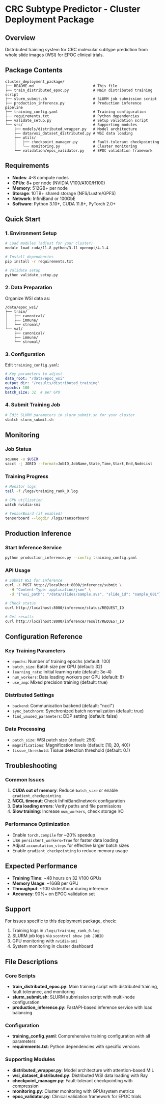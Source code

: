 # CRC Subtype Predictor - Cluster Deployment Package

## Overview
Distributed training system for CRC molecular subtype prediction from whole slide images (WSI) for EPOC clinical trials.

## Package Contents
```
cluster_deployment_package/
├── README.md                           # This file
├── train_distributed_epoc.py           # Main distributed training script
├── slurm_submit.sh                     # SLURM job submission script
├── production_inference.py             # Production inference pipeline
├── training_config.yaml                # Training configuration
├── requirements.txt                    # Python dependencies  
├── validate_setup.py                   # Setup validation script
└── src/                                # Supporting modules
    ├── models/distributed_wrapper.py   # Model architecture
    ├── data/wsi_dataset_distributed.py # WSI data loading
    ├── utils/
    │   ├── checkpoint_manager.py       # Fault-tolerant checkpointing
    │   └── monitoring.py               # Cluster monitoring
    └── validation/epoc_validator.py    # EPOC validation framework
```

## Requirements
- **Nodes**: 4-8 compute nodes
- **GPUs**: 8+ per node (NVIDIA V100/A100/H100)
- **Memory**: 512GB+ per node
- **Storage**: 10TB+ shared storage (NFS/Lustre/GPFS)
- **Network**: InfiniBand or 100GbE
- **Software**: Python 3.10+, CUDA 11.8+, PyTorch 2.0+

## Quick Start

### 1. Environment Setup
```bash
# Load modules (adjust for your cluster)
module load cuda/11.8 python/3.11 openmpi/4.1.4

# Install dependencies
pip install -r requirements.txt

# Validate setup
python validate_setup.py
```

### 2. Data Preparation
Organize WSI data as:
```
/data/epoc_wsi/
├── train/
│   ├── canonical/
│   ├── immune/
│   └── stromal/
└── val/
    ├── canonical/
    ├── immune/
    └── stromal/
```

### 3. Configuration
Edit `training_config.yaml`:
```yaml
# Key parameters to adjust
data_root: "/data/epoc_wsi"
output_dir: "/results/distributed_training"
epochs: 100
batch_size: 32  # per GPU
```

### 4. Submit Training Job
```bash
# Edit SLURM parameters in slurm_submit.sh for your cluster
sbatch slurm_submit.sh
```

## Monitoring

### Job Status
```bash
squeue -u $USER
sacct -j JOBID --format=JobID,JobName,State,Time,Start,End,NodeList
```

### Training Progress
```bash
# Monitor logs
tail -f /logs/training_rank_0.log

# GPU utilization
watch nvidia-smi

# TensorBoard (if enabled)
tensorboard --logdir /logs/tensorboard
```

## Production Inference

### Start Inference Service
```bash
python production_inference.py --config training_config.yaml
```

### API Usage
```bash
# Submit WSI for inference
curl -X POST http://localhost:8000/inference/submit \
  -H "Content-Type: application/json" \
  -d '{"wsi_path": "/data/slides/sample.svs", "slide_id": "sample_001"}'

# Check status
curl http://localhost:8000/inference/status/REQUEST_ID

# Get results
curl http://localhost:8000/inference/result/REQUEST_ID
```

## Configuration Reference

### Key Training Parameters
- `epochs`: Number of training epochs (default: 100)
- `batch_size`: Batch size per GPU (default: 32)
- `learning_rate`: Initial learning rate (default: 3e-4)
- `num_workers`: Data loading workers per GPU (default: 8)
- `use_amp`: Mixed precision training (default: true)

### Distributed Settings
- `backend`: Communication backend (default: "nccl")
- `sync_batchnorm`: Synchronized batch normalization (default: true)
- `find_unused_parameters`: DDP setting (default: false)

### Data Processing
- `patch_size`: WSI patch size (default: 256)
- `magnifications`: Magnification levels (default: [10, 20, 40])
- `tissue_threshold`: Tissue detection threshold (default: 0.1)

## Troubleshooting

### Common Issues
1. **CUDA out of memory**: Reduce `batch_size` or enable `gradient_checkpointing`
2. **NCCL timeout**: Check InfiniBand/network configuration
3. **Data loading errors**: Verify paths and file permissions
4. **Slow training**: Increase `num_workers`, check storage I/O

### Performance Optimization
- Enable `torch.compile` for ~20% speedup
- Use `persistent_workers=True` for faster data loading
- Adjust `accumulation_steps` for effective larger batch sizes
- Enable `gradient_checkpointing` to reduce memory usage

## Expected Performance
- **Training Time**: ~48 hours on 32 V100 GPUs
- **Memory Usage**: ~16GB per GPU
- **Throughput**: ~100 slides/hour during inference
- **Accuracy**: 90%+ on EPOC validation set

## Support
For issues specific to this deployment package, check:
1. Training logs in `/logs/training_rank_0.log`
2. SLURM job logs via `scontrol show job JOBID`
3. GPU monitoring with `nvidia-smi`
4. System monitoring in cluster dashboard

## File Descriptions

### Core Scripts
- **train_distributed_epoc.py**: Main training script with distributed training, fault tolerance, and monitoring
- **slurm_submit.sh**: SLURM submission script with multi-node configuration
- **production_inference.py**: FastAPI-based inference service with load balancing

### Configuration
- **training_config.yaml**: Comprehensive training configuration with all parameters
- **requirements.txt**: Python dependencies with specific versions

### Supporting Modules
- **distributed_wrapper.py**: Model architecture with attention-based MIL
- **wsi_dataset_distributed.py**: Distributed WSI data loading with Ray
- **checkpoint_manager.py**: Fault-tolerant checkpointing with compression
- **monitoring.py**: Cluster monitoring with GPU/system metrics
- **epoc_validator.py**: Clinical validation framework for EPOC trials 